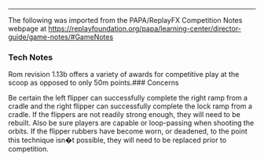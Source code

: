 ***
The following was imported from the PAPA/ReplayFX Competition Notes webpage at https://replayfoundation.org/papa/learning-center/director-guide/game-notes/#GameNotes

### Tech Notes
            
Rom revision 1.13b offers a variety of awards for competitive play at the scoop as opposed to only 50m points.### Concerns
            
Be certain the left flipper can successfully complete the right ramp from a cradle and the right flipper can successfully complete the lock ramp from a cradle. If the flippers are not readily strong enough, they will need to be rebuilt. Also be sure players are capable or loop-passing when shooting the orbits. If the flipper rubbers have become worn, or deadened, to the point this technique isn�t possible, they will need to be replaced prior to competition.